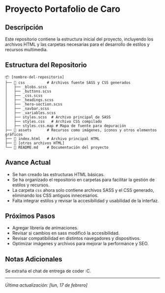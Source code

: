 # Proyecto Portafolio de Caro

## Descripción
Este repositorio contiene la estructura inicial del proyecto, incluyendo los archivos HTML y las carpetas necesarias para el desarrollo de estilos y recursos multimedia.

## Estructura del Repositorio
```
📦 [nombre-del-repositorio]
├── 📂 css          # Archivos fuente SASS y CSS generados
│   ├── _blobs.scss
│   ├── _buttons.scss
│   ├── _css.scss
│   ├── _headings.scss
│   ├── _hero-section.scss
│   ├── _navbar.scss
│   ├── _variables.scss
│   ├── styles.scss  # Archivo principal de SASS
│   ├── styles.css   # Archivo CSS compilado
│   ├── styles.css.map # Mapa de fuente para depuración
├── 📂 assets       # Recursos como imágenes, íconos y otros elementos gráficos
├── 📄 index.html   # Archivo principal HTML
├── 📄 [otros archivos HTML]
└── 📄 README.md    # Documentación del proyecto
```

## Avance Actual
- Se han creado las estructuras HTML básicas.
- Se ha organizado el repositorio en carpetas para facilitar la gestión de estilos y recursos.
- La carpeta `css` ahora solo contiene archivos SASS y el CSS generado, eliminando los CSS antiguos innecesarios.
- Falta integrar estilos y revisar la accesibilidad y usabilidad de la interfaz.

## Próximos Pasos
- Agregar librería de animaciones.
- Revisar si cambios en sass modificó la accesibilidad.
- Revisar compatibilidad en distintos navegadores y dispositivos.
- Optimizar imágenes y archivos para mejorar la performance y SEO.

## Notas Adicionales
Se extraña el chat de entrega de coder :C.

---
_Última actualización: [lun, 17 de febrero]_
